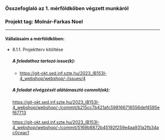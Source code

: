 ### Összefoglaló az 1. mérföldkőben végzett munkáról

### Projekt tag: Molnár-Farkas Noel

___

#### Vállalásaim a mérföldkőben: 

 - 8.1.1. Projektterv kitöltése

    ##### A feladathoz tartozó issue(k):

     - https://git-okt.sed.inf.szte.hu/2023_IB153I-4_webshop/webshop/-/issues/4

    ##### A feladat elvégzését alátámasztó commit(ok):

    https://git-okt.sed.inf.szte.hu/2023_IB153I-4_webshop/webshop/-/commit/b215cc7b421afc598166716556def4595ef67713

    https://git-okt.sed.inf.szte.hu/2023_IB153I-4_webshop/webshop/-/commit/5169b8872b45192f259e4aa931a2fb34ac0ceac1
